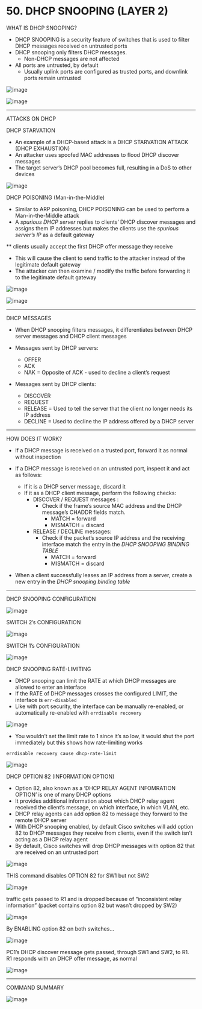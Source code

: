 # 50. DHCP SNOOPING (LAYER 2)

WHAT IS DHCP SNOOPING?

- DHCP SNOOPING is a security feature of switches that is used to filter DHCP messages received on untrusted ports
- DHCP snooping only filters DHCP messages.
    - Non-DHCP messages are not affected
- All ports are untrusted, by default
    - Usually uplink ports are configured as trusted ports, and downlink ports remain untrusted
    

![image](https://github.com/psaumur/CCNA/assets/106411237/9ed71d09-d94c-4fc9-ad87-1b31acfdd132)

![image](https://github.com/psaumur/CCNA/assets/106411237/9d7d23a6-9d54-4234-a07e-a5caea136c94)

---

ATTACKS ON DHCP

DHCP STARVATION

- An example of a DHCP-based attack is a DHCP STARVATION ATTACK (DHCP EXHAUSTION)
- An attacker uses spoofed MAC addresses to flood DHCP discover messages
- The target server’s DHCP pool becomes full, resulting in a DoS to other devices

![image](https://github.com/psaumur/CCNA/assets/106411237/33dfbb8b-2b78-4700-b4ab-0dd95fc03eed)

DHCP POISONING (Man-in-the-Middle)

- Similar to ARP poisoning, DHCP POISONING can be used to perform a Man-in-the-Middle attack
- A *spurious DHCP server* replies to clients’ DHCP discover messages and assigns them IP addresses but makes the clients use the *spurious server’s IP* as a default gateway

** clients usually accept the first DHCP offer message they receive

- This will cause the client to send traffic to the attacker instead of the legitimate default gateway
- The attacker can then examine / modify the traffic before forwarding it to the legitimate default gateway

![image](https://github.com/psaumur/CCNA/assets/106411237/d0cd7a5c-9ff4-4ab7-bec6-4edec4ea2646)

![image](https://github.com/psaumur/CCNA/assets/106411237/1573bcb7-6fa8-46d7-8cb8-46e30bac559d)

---

DHCP MESSAGES

- When DHCP snooping filters messages, it differentiates between DHCP server messages and DHCP client messages

- Messages sent by DHCP servers:
    - OFFER
    - ACK
    - NAK = Opposite of ACK - used to decline a client’s request
- Messages sent by DHCP clients:
    - DISCOVER
    - REQUEST
    - RELEASE = Used to tell the server that the client no longer needs its IP address
    - DECLINE = Used to decline the IP address offered by a DHCP server

---

HOW DOES IT WORK?

- If a DHCP message is received on a trusted port, forward it as normal without inspection
- If a DHCP message is received on an untrusted port, inspect it and act as follows:
    - If it is a DHCP server message, discard it
    - If it as a DHCP client message, perform the following checks:
        - DISCOVER / REQUEST messages :
            - Check if the frame’s source MAC address and the DHCP message’s CHADDR fields match.
                - MATCH = forward
                - MISMATCH = discard
        - RELEASE / DECLINE messages:
            - Check if the packet’s source IP address and the receiving interface match the entry in the *DHCP SNOOPING BINDING TABLE*
                - MATCH = forward
                - MISMATCH = discard
    
- When a client successfully leases an IP address from a server, create a new entry in the *DHCP snooping binding table*

---

DHCP SNOOPING CONFIGURATION

![image](https://github.com/psaumur/CCNA/assets/106411237/729466dc-9432-47d2-8799-652fa064b058)

SWITCH 2’s CONFIGURATION

![image](https://github.com/psaumur/CCNA/assets/106411237/8d6cacb8-ffd8-4cf0-bd96-fe9978377989)

SWITCH 1’s CONFIGURATION

![image](https://github.com/psaumur/CCNA/assets/106411237/bb11e4fd-a340-4dd3-a6f5-3cd280fc5a13)

DHCP SNOOPING RATE-LIMITING

- DHCP snooping can limit the RATE at which DHCP messages are allowed to enter an interface
- If the RATE of DHCP messages crosses the configured LIMIT, the interface is `err-disabled`
- Like with port security, the interface can be manually re-enabled, or automatically re-enabled with `errdisable recovery`

![image](https://github.com/psaumur/CCNA/assets/106411237/6586df19-5a58-4ca3-a316-bd0aeb2ce67c)

- You wouldn’t set the limit rate to 1 since it’s so low, it would shut the port immediately but this shows how rate-limiting works

`errdisable recovery cause dhcp-rate-limit`

![image](https://github.com/psaumur/CCNA/assets/106411237/83c324aa-baa0-4ae1-82ac-157e503e048a)

DHCP OPTION 82 (INFORMATION OPTION)

- Option 82, also known as a ‘DHCP RELAY AGENT INFOMRATION OPTION’ is one of many DHCP options
- It provides additional information about which DHCP relay agent received the client’s message, on which interface, in which VLAN, etc.
- DHCP relay agents can add option 82 to message they forward to the remote DHCP server
- With DHCP snooping enabled, by default Cisco switches will add option 82 to DHCP messages they receive from clients, even if the switch isn’t acting as a DHCP relay agent
- By default, Cisco switches will drop DHCP messages with option 82 that are received on an untrusted port

![image](https://github.com/psaumur/CCNA/assets/106411237/2efc6edd-21fd-4c1a-bb11-9c1f761e1d32)

THIS command disables OPTION 82 for SW1 but not SW2 

![image](https://github.com/psaumur/CCNA/assets/106411237/84f1c3f2-9ad1-4367-97f3-95dab053b30c)

traffic gets passed to R1 and is dropped because of “inconsistent relay information” (packet contains option 82 but wasn’t dropped by SW2)

![image](https://github.com/psaumur/CCNA/assets/106411237/5c4b547e-c588-4d62-8098-76902199a131)

By ENABLING option 82 on both switches…

![image](https://github.com/psaumur/CCNA/assets/106411237/dda50cf6-ae86-47ec-9b4f-104669697f64)

PC1’s DHCP discover message gets passed, through SW1 and SW2, to R1.
R1 responds with an DHCP offer message, as normal

![image](https://github.com/psaumur/CCNA/assets/106411237/7e59cc5a-bf8e-482d-848d-5bfa0540c74b)

---

COMMAND SUMMARY

![image](https://github.com/psaumur/CCNA/assets/106411237/308e32fa-52bd-4ee4-9356-f14e65416e17)
